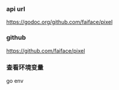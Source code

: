 ### api url
https://godoc.org/github.com/faiface/pixel

### github
https://github.com/faiface/pixel


### 查看环境变量
go env


